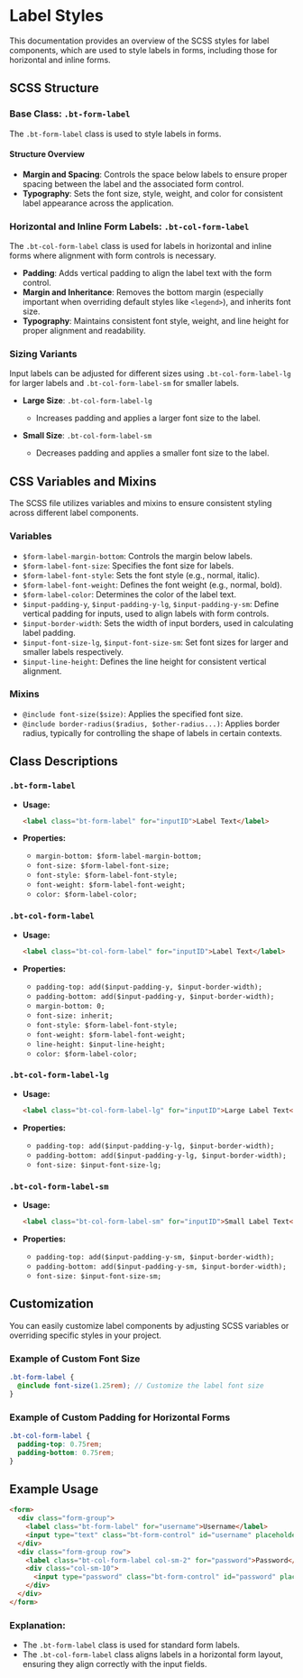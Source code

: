 # Label Styles

This documentation provides an overview of the SCSS styles for label components, which are used to style labels in forms, including those for horizontal and inline forms.

## SCSS Structure

### Base Class: `.bt-form-label`

The `.bt-form-label` class is used to style labels in forms.

#### Structure Overview

- **Margin and Spacing**: Controls the space below labels to ensure proper spacing between the label and the associated form control.
- **Typography**: Sets the font size, style, weight, and color for consistent label appearance across the application.

### Horizontal and Inline Form Labels: `.bt-col-form-label`

The `.bt-col-form-label` class is used for labels in horizontal and inline forms where alignment with form controls is necessary.

- **Padding**: Adds vertical padding to align the label text with the form control.
- **Margin and Inheritance**: Removes the bottom margin (especially important when overriding default styles like `<legend>`), and inherits font size.
- **Typography**: Maintains consistent font style, weight, and line height for proper alignment and readability.

### Sizing Variants

Input labels can be adjusted for different sizes using `.bt-col-form-label-lg` for larger labels and `.bt-col-form-label-sm` for smaller labels.

- **Large Size**: `.bt-col-form-label-lg`
  - Increases padding and applies a larger font size to the label.
  
- **Small Size**: `.bt-col-form-label-sm`
  - Decreases padding and applies a smaller font size to the label.

## CSS Variables and Mixins

The SCSS file utilizes variables and mixins to ensure consistent styling across different label components.

### Variables

- `$form-label-margin-bottom`: Controls the margin below labels.
- `$form-label-font-size`: Specifies the font size for labels.
- `$form-label-font-style`: Sets the font style (e.g., normal, italic).
- `$form-label-font-weight`: Defines the font weight (e.g., normal, bold).
- `$form-label-color`: Determines the color of the label text.
- `$input-padding-y`, `$input-padding-y-lg`, `$input-padding-y-sm`: Define vertical padding for inputs, used to align labels with form controls.
- `$input-border-width`: Sets the width of input borders, used in calculating label padding.
- `$input-font-size-lg`, `$input-font-size-sm`: Set font sizes for larger and smaller labels respectively.
- `$input-line-height`: Defines the line height for consistent vertical alignment.

### Mixins

- `@include font-size($size)`: Applies the specified font size.
- `@include border-radius($radius, $other-radius...)`: Applies border radius, typically for controlling the shape of labels in certain contexts.

## Class Descriptions

### `.bt-form-label`

- **Usage:**
  ```html
  <label class="bt-form-label" for="inputID">Label Text</label>
  ```

- **Properties:**
  - `margin-bottom: $form-label-margin-bottom;`
  - `font-size: $form-label-font-size;`
  - `font-style: $form-label-font-style;`
  - `font-weight: $form-label-font-weight;`
  - `color: $form-label-color;`

### `.bt-col-form-label`

- **Usage:**
  ```html
  <label class="bt-col-form-label" for="inputID">Label Text</label>
  ```

- **Properties:**
  - `padding-top: add($input-padding-y, $input-border-width);`
  - `padding-bottom: add($input-padding-y, $input-border-width);`
  - `margin-bottom: 0;`
  - `font-size: inherit;`
  - `font-style: $form-label-font-style;`
  - `font-weight: $form-label-font-weight;`
  - `line-height: $input-line-height;`
  - `color: $form-label-color;`

### `.bt-col-form-label-lg`

- **Usage:**
  ```html
  <label class="bt-col-form-label-lg" for="inputID">Large Label Text</label>
  ```

- **Properties:**
  - `padding-top: add($input-padding-y-lg, $input-border-width);`
  - `padding-bottom: add($input-padding-y-lg, $input-border-width);`
  - `font-size: $input-font-size-lg;`

### `.bt-col-form-label-sm`

- **Usage:**
  ```html
  <label class="bt-col-form-label-sm" for="inputID">Small Label Text</label>
  ```

- **Properties:**
  - `padding-top: add($input-padding-y-sm, $input-border-width);`
  - `padding-bottom: add($input-padding-y-sm, $input-border-width);`
  - `font-size: $input-font-size-sm;`

## Customization

You can easily customize label components by adjusting SCSS variables or overriding specific styles in your project.

### Example of Custom Font Size

```scss
.bt-form-label {
  @include font-size(1.25rem); // Customize the label font size
}
```

### Example of Custom Padding for Horizontal Forms

```scss
.bt-col-form-label {
  padding-top: 0.75rem;
  padding-bottom: 0.75rem;
}
```

## Example Usage

```html
<form>
  <div class="form-group">
    <label class="bt-form-label" for="username">Username</label>
    <input type="text" class="bt-form-control" id="username" placeholder="Enter username">
  </div>
  <div class="form-group row">
    <label class="bt-col-form-label col-sm-2" for="password">Password</label>
    <div class="col-sm-10">
      <input type="password" class="bt-form-control" id="password" placeholder="Enter password">
    </div>
  </div>
</form>
```

### Explanation:

- The `.bt-form-label` class is used for standard form labels.
- The `.bt-col-form-label` class aligns labels in a horizontal form layout, ensuring they align correctly with the input fields.
